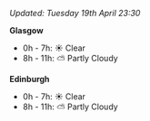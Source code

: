 *Updated: Tuesday 19th April 23:30*

**Glasgow**

* 0h - 7h: :sunny: Clear
* 8h - 11h: :partly_sunny: Partly Cloudy

**Edinburgh**

* 0h - 7h: :sunny: Clear
* 8h - 11h: :partly_sunny: Partly Cloudy
